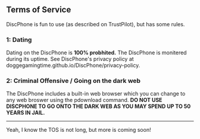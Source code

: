 ## Terms of Service

DiscPhone is fun to use (as described on TrustPilot), but has some rules.

### 1: Dating

Dating on the DiscPhone is **100% probhited.** The DiscPhone is monitered during its uptime. See DiscPhone's privacy policy at doggegamingtime.github.io/DiscPhone/privacy-policy.

### 2: Criminal Offensive / Going on the dark web

The DiscPhone includes a built-in web browser which you can change to any web broswer using the pdownload command. **DO NOT USE DISCPHONE TO GO ONTO THE DARK WEB AS YOU MAY SPEND UP TO 50 YEARS IN JAIL.**




-----------




Yeah, I know the TOS is not long, but more is coming soon!
